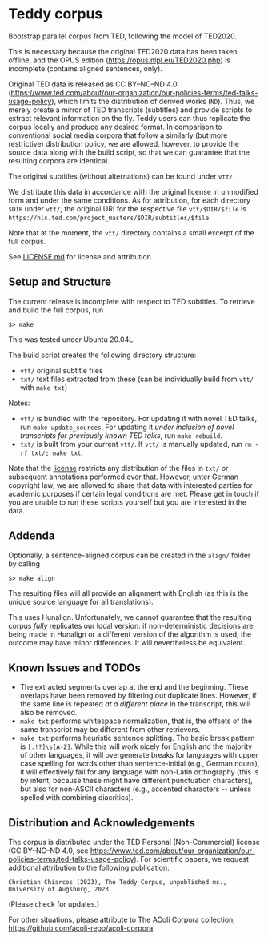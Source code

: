 # Teddy corpus

Bootstrap parallel corpus from TED, following the model of TED2020.

This is necessary because the original TED2020 data has been taken offline, and the OPUS edition (https://opus.nlpl.eu/TED2020.php) is incomplete (contains aligned sentences, only).

Original TED data is released as CC BY–NC–ND 4.0 (https://www.ted.com/about/our-organization/our-policies-terms/ted-talks-usage-policy), which limits the distribution of derived works (`ND`). Thus, we merely create a mirror of TED transcripts (subtitles) and provide scripts to extract relevant information on the fly.  Teddy users can thus replicate the corpus locally and produce any desired format. In comparison to conventional social media corpora that follow a similarly (but more restrictive) distribution policy, we are allowed, however, to provide the source data along with the build script, so that we can guarantee that the resulting corpora are identical.

The original subtitles (without alternations) can be found under `vtt/`. 

We distribute this data in accordance with the original license in unmodified form and under the same conditions.
As for attribution, for each directory `$DIR` under `vtt/`, the original URI for the respective file `vtt/$DIR/$file` is `https://hls.ted.com/project_masters/$DIR/subtitles/$file`.

Note that at the moment, the `vtt/` directory contains a small excerpt of the full corpus.

See [LICENSE.md](LICENSE.md) for license and attribution.

## Setup and Structure

The current release is incomplete with respect to TED subtitles. To retrieve and build the full corpus, run

	$> make

This was tested under Ubuntu 20.04L.

The build script creates the following directory structure:

- `vtt/` original subtitle files 
- `txt/` text files extracted from these (can be individually build from `vtt/` with `make txt`)

Notes:
- `vtt/` is bundled with the repository. For updating it with novel TED talks, run `make update_sources`. For updating it *under inclusion of novel transcripts for previously known TED talks*, run `make rebuild`.
- `txt/` is built from your current `vtt/`. If `vtt/` is manually updated, run `rm -rf txt/; make txt`.

Note that the [license](LICENSE.md) restricts any distribution of the files in `txt/` or subsequent annotations performed over that. However, unter German copyright law, we are allowed to share that data with interested parties for academic purposes if certain legal conditions are met. Please get in touch if you are unable to run these scripts yourself but you are interested in the data.

## Addenda

Optionally, a sentence-aligned corpus can be created in the `align/` folder by calling

	$> make align

The resulting files will all provide an alignment with English (as this is the unique source language for all translations).

This uses Hunalign. Unfortunately, we cannot guarantee that the resulting corpus *fully* replicates our local version: if non-deterministic decisions are being made in Hunalign or a different version of the algorithm is used, the outcome may have minor differences. It will nevertheless be equivalent. 

## Known Issues and TODOs

- The extracted segments overlap at the end and the beginning. These overlaps have been removed by filtering out duplicate lines. However, if the same line is repeated *at a different place* in the transcript, this will also be removed.
- `make txt` performs whitespace normalization, that is, the offsets of the same transcript may be different from other retrievers.
- `make txt` performs heuristic sentence splitting. The basic break pattern is `[.!?]\s[A-Z]`. While this will work nicely for English and the majority of other languages, it will overgenerate breaks for languages with upper case spelling for words other than sentence-initial (e.g., German nouns), it will effectively fail for any language with non-Latin orthography (this is by intent, because these might have different punctuation characters), but also for non-ASCII characters (e.g., accented characters -- unless spelled with combining diacritics).

## Distribution and Acknowledgements

The corpus is distributed under the TED Personal (Non-Commercial) license (CC BY–NC–ND 4.0, see https://www.ted.com/about/our-organization/our-policies-terms/ted-talks-usage-policy). For scientific papers, we request additional attribution to the following publication:

	Christian Chiarcos (2023), The Teddy Corpus, unpublished ms., University of Augsburg, 2023

(Please check for updates.)

For other situations, please attribute to The AColi Corpora collection, https://github.com/acoli-repo/acoli-corpora.